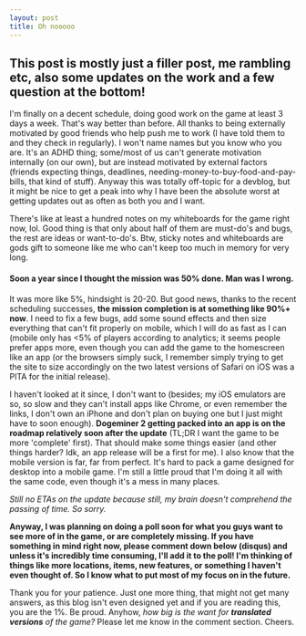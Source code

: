 ```yaml
---
layout: post
title: Oh nooooo
---
```


<amp-img width="500" height="213" layout="responsive" alt="Fun picture depicting procrastination" src="/assets/images/ohno.png"></amp-img>

## This post is mostly just a filler post, me rambling etc, also some updates on the work and a few question at the bottom!

I'm finally on a decent schedule, doing good work on the game at least 3 days a week. That's way better than before. All thanks to being externally motivated by good friends who help push me to work (I have told them to and they check in regularly). I won't name names but you know who you are. It's an ADHD thing; some/most of us can't generate motivation internally (on our own), but are instead motivated by external factors (friends expecting things, deadlines, needing-money-to-buy-food-and-pay-bills, that kind of stuff). Anyway this was totally off-topic for a devblog, but it might be nice to get a peak into why I have been the absolute worst at getting updates out as often as both you and I want.

There's like at least a hundred notes on my whiteboards for the game right now, lol. Good thing is that only about half of them are must-do's and bugs, the rest are ideas or want-to-do's. Btw, sticky notes and whiteboards are gods gift to someone like me who can't keep too much in memory for very long.

#### Soon a year since I thought the mission was 50% done. Man was I wrong.

It was more like 5%, hindsight is 20-20. But good news, thanks to the recent scheduling successes, **the mission completion is at something like 90%+ now**. I need to fix a few bugs, add some sound effects and then size everything that can't fit properly on mobile, which I will do as fast as I can (mobile only has <5% of players according to analytics; it seems people prefer apps more, even though you can add the game to the homescreen like an app (or the browsers simply suck, I remember simply trying to get the site to size accordingly on the two latest versions of Safari on iOS was a PITA for the initial release).

I haven't looked at it since, I don't want to (besides; my iOS emulators are so, so slow and they can't install apps like Chrome, or even remember the links, I don't own an iPhone and don't plan on buying one but I just might have to soon enough). **Dogeminer 2 getting packed into an app is on the roadmap relatively soon after the update** (TL;DR I want the game to be more 'complete' first). That should make some things easier (and other things harder? Idk, an app release will be a first for me). I also know that the mobile version is far, far from perfect. It's hard to pack a game designed for desktop into a mobile game. I'm still a little proud that I'm doing it all with the same code, even though it's a mess in many places.

_Still no ETAs on the update because still, my brain doesn't comprehend the passing of time. So sorry._

**Anyway, I was planning on doing a poll soon for what you guys want to see more of in the game, or are completely missing. If you have something in mind right now, please comment down below (disqus) and unless it's incredibly time consuming, I'll add it to the poll! I'm thinking of things like more locations, items, new features, or something I haven't even thought of. So I know what to put most of my focus on in the future.**

Thank you for your patience. Just one more thing, that might not get many answers, as this blog isn't even designed yet and if you are reading this, you are the 1%. Be proud. Anyhow, _how big is the want for **translated versions** of the game?_ Please let me know in the comment section. Cheers.